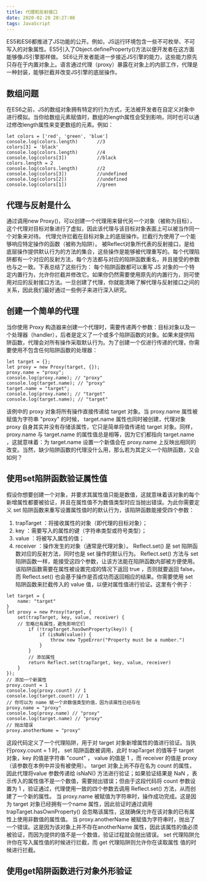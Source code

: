 ```yaml
---
title: 代理和反射接口
date: 2020-02-28 20:27:08
tags: JavaScript
---
```

ES5和ES6都推进了JS功能的公开。例如，JS运行环境包含一些不可枚举、不可写入的对象属性。ES5引入了Object.defineProperty()方法以便开发者在这方面能够像JS引擎那样做。
SE6让开发者能进一步接近JS引擎的能力，这些能力原先只存在于内置对象上。语言通过代理（proxy）暴露在对象上的内部工作，代理是一种封装，能够拦截并改变JS引擎的底层操作。
## 数组问题
在ES6之前，JS的数组对象拥有特定的行为方式，无法被开发者在自定义对象中进行模拟。当你给数组元素赋值时，数组的length属性会受到影响，同时也可以通过修改length属性来变更数组的元素。例如：
```Js
let colors = ['red', 'green', 'blue']
console.log(colors.length)       //3
colors[3] = 'black'
console.log(colors.length)       //4
console.log(colors[3])           //black
colors.length = 2
console.log(colors.length)       //2
console.log(colors[3])           //undefined
console.log(colors[2])           //undefined
console.log(colors[1])           //green
```
## 代理与反射是什么
通过调用new Proxy()，可以创建一个代理用来替代另一个对象（被称为目标），这个代理对目标对象进行了虚拟，因此该代理与该目标对象表面上可以被当作同一个对象来对待。
代理允许拦截在目标对象上的底层操作。拦截行为使用了一个能够响应特定操作的函数（被称为陷阱）。
被Reflect对象所代表的反射接口，是给底层操作提供默认行为的方法的集合，这些操作是能够被代理重写的。每个代理陷阱都有一个对应的反射方法，每个方法都与对应的陷阱函数重名，并且接受的参数也与之一致。下表总结了这些行为：
每个陷阱函数都可以重写 JS 对象的一个特定内置行为，允许你拦截并修改它。如果你仍然需要使用原先的内置行为，则可使用对应的反射接口方法。一旦创建了代理，你就能清晰了解代理与反射接口之间的关系，因此我们最好通过一些例子来进行深入研究。

## 创建一个简单的代理
当你使用 Proxy 构造器来创建一个代理时，需要传递两个参数：目标对象以及一个处理器（handler），后者是定义了一个或多个陷阱函数的对象。如果未提供陷阱函数，代理会对所有操作采取默认行为。为了创建一个仅进行传递的代理，你需要使用不包含任何陷阱函数的处理器：
```Js
let target = {};
let proxy = new Proxy(target, {});
proxy.name = "proxy";
console.log(proxy.name); // "proxy"
console.log(target.name); // "proxy"
target.name = "target";
console.log(proxy.name); // "target"
console.log(target.name); // "target"
```
该例中的 proxy 对象将所有操作直接传递给 target 对象。当 proxy.name 属性被赋值为字符串 "proxy" 的时候， target.name 属性也同时被创建，代理对象 proxy 自身其实并没有存储该属性，它只是简单将值传递给 target 对象。同样， proxy.name 与 target.name 的属性值总是相等，因为它们都指向 target.name ，这就意味着：为 target.name 设置一个新值会在 proxy.name 上反映出相同的改变。当然，缺少陷阱函数的代理没什么用，那么若为其定义一个陷阱函数，又会如何？
## 使用set陷阱函数验证属性值
假设你想要创建一个对象，并要求其属性值只能是数值，这就意味着该对象的每个新增属性都要被验证，并且在属性值不为数值类型时应当抛出错误。为此你需要定义 set 陷阱函数来重写设置属性值时的默认行为，该陷阱函数能接受四个参数：
1. trapTarget ：将接收属性的对象（即代理的目标对象）；
2. key ：需要写入的属性的键（字符串类型或符号类型）；
3. value ：将被写入属性的值；
4. receiver ：操作发生的对象（通常是代理对象）。
Reflect.set() 是 set 陷阱函数对应的反射方法，同时也是 set 操作的默认行为。
Reflect.set() 方法与 set 陷阱函数一样，能接受这四个参数，让该方法能在陷阱函数内部被方便使用。该陷阱函数需要在属性被设置完成的情况下返回 true ，否则就要返回 false，而 Reflect.set() 也会基于操作是否成功而返回相应的结果。你需要使用 set 陷阱函数来拦截传入的 value 值，以便对属性值进行验证。这里有个例子：
```Js
let target = {
    name: "target"
}
let proxy = new Proxy(target, {
    set(trapTarget, key, value, receiver) {
    // 忽略已有属性，避免影响它们
        if (!trapTarget.hasOwnProperty(key)) {
            if (isNaN(value)) {
                throw new TypeError("Property must be a number.")
            }
        }
        // 添加属性
        return Reflect.set(trapTarget, key, value, receiver)
    }
});
// 添加一个新属性
proxy.count = 1
console.log(proxy.count) // 1
console.log(target.count) // 1
// 你可以为 name 赋一个非数值类型的值，因为该属性已经存在
proxy.name = "proxy"
console.log(proxy.name) // "proxy"
console.log(target.name) // "proxy"
// 抛出错误
proxy.anotherName = "proxy"
```
这段代码定义了一个代理陷阱，用于对 target 对象新增属性的值进行验证。当执行proxy.count = 1 时， set 陷阱函数被调用，此时 trapTarget 的值等于 target 对象，key 的值是字符串 "count" ， value 的值是 1 ，而 receiver 的值是 proxy （该参数在本例中并没有被使用）。 target 对象上尚不存在名为 count 的属性，因此代理将value 参数传递给 isNaN() 方法进行验证；如果验证结果是 NaN ，表示传入的属性值不是一个数值，需要抛出错误；但由于这段代码将 count 参数设置为 1 ，验证通过，代理使用一致的四个参数去调用 Reflect.set() 方法，从而创建了一个新的属性。
当 proxy.name 被赋值为字符串时，操作成功完成。这是因为 target 对象已经拥有一个name 属性，因此验证时通过调用 trapTarget.hasOwnProperty() 会忽略该属性，这就确保允许在该对象的已有属性上使用非数值的属性值。
当 proxy.anotherName 被赋值为字符串时，抛出了一个错误。这是因为该对象上并不存在anotherName 属性，因此该属性的值必须被验证，而因为提供的值不是一个数值，验证过程就会抛出错误。
set 代理陷阱允许你在写入属性值的时候进行拦截，而 get 代理陷阱则允许你在读取属性
值的时候进行拦截。
## 使用get陷阱函数进行对象外形验证